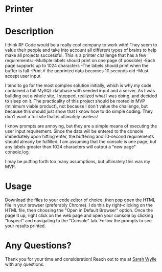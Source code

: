 # Printer
# Description
I think RF Code would be a really cool company to work with! They seem to value their people and take into account all different types of brains to help make all projects successful. This is a printer challenge that has a few requirements:
    -Multiple labels should print on one page (if possible)
    -Each page supports up to 1024 characters
    -The labels should print when the buffer is full
    -Print if the unprinted data becomes 10 seconds old
    -Must accept user input
    
I tend to go for the most complex solution initially, which is why my code contained a full MySQL database with seeded input and a server. As I was building out a whole site, I stopped, realized what I was doing, and decided to sleep on it. The practicality of this project should be rooted in MVP (minimum viable product), not because I don't value the challenge, but because this should just show that I know how to do simple coding. They don't want a full site that is ultimately useless! 

I know prompts are annoying, but they are a simple means of executing the user input requirement. Since the data will be entered to the console immediately upon hitting enter, the buffering and 10-second requirements should already be fulfilled. I am assuming that the console is one page, but any labels greater than 1024 characters will output a "new page" console.log. 

I may be putting forth too many assumptions, but ultimately this was my MVP.

# Usage
Download the files to your code editor of choice, then pop open the HTML file in your browser (preferably Chrome). I do this by right-clicking on the HTML file, then choosing the "Open in Default Browser" option. Once the page it up, right click on the web page and open your console by clicking "Inspect" and navigating to the "Console" tab. Follow the prompts to see your results printed.


# Any Questions?
Thank you for your time and consideration! Reach out to me at [Sarah Wylie](mailto:sarahannemariawylie@gmail.com) with any questions.

